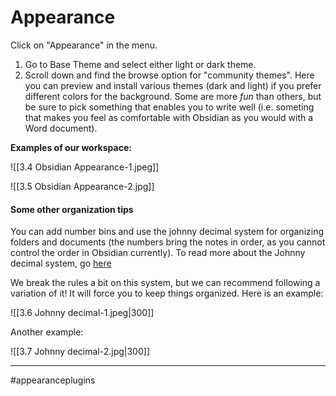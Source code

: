 # Appearance

Click on "Appearance" in the menu. 

1. Go to Base Theme and select either light or dark theme.
2. Scroll down and find the browse option for "community themes". Here you can preview and install various themes (dark and light) if you prefer different colors for the background. Some are more *fun* than others, but be sure to pick something that enables you to write well (i.e. someting that makes you feel as comfortable with Obsidian as you would with a Word document).

**Examples of our workspace:**

![[3.4 Obsidian Appearance-1.jpeg]]

![[3.5 Obsidian Appearance-2.jpg]]




#### Some other organization tips
You can add number bins and use the johnny decimal system for organizing folders and documents (the numbers bring the notes in order, as you cannot control the order in Obsidian currently). 
To read more about the Johnny decimal system, go [here](https://johnnydecimal.com/)

We break the rules a bit on this system, but we can recommend following a variation of it! It will force you to keep things organized. Here is an example:

![[3.6 Johnny decimal-1.jpeg|300]]

Another example:

![[3.7 Johnny decimal-2.jpg|300]]

---
#appearanceplugins